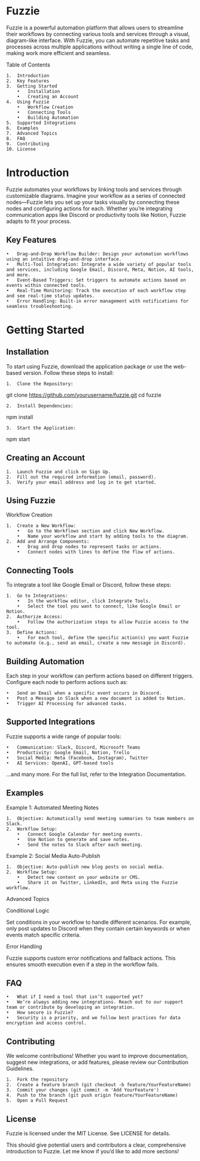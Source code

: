 # Fuzzie

Fuzzie is a powerful automation platform that allows users to streamline their workflows by connecting various tools and services through a visual, diagram-like interface. With Fuzzie, you can automate repetitive tasks and processes across multiple applications without writing a single line of code, making work more efficient and seamless.

Table of Contents

	1.	Introduction
	2.	Key Features
	3.	Getting Started
		•	Installation
		•	Creating an Account
	4.	Using Fuzzie
		•	Workflow Creation
		•	Connecting Tools
		•	Building Automation
	5.	Supported Integrations
	6.	Examples
	7.	Advanced Topics
	8.	FAQ
	9.	Contributing
	10.	License

# Introduction

Fuzzie automates your workflows by linking tools and services through customizable diagrams. Imagine your workflow as a series of connected nodes—Fuzzie lets you set up your tasks visually by connecting these nodes and configuring actions for each. Whether you’re integrating communication apps like Discord or productivity tools like Notion, Fuzzie adapts to fit your process.

## Key Features

	•	Drag-and-Drop Workflow Builder: Design your automation workflows using an intuitive drag-and-drop interface.
	•	Multi-Tool Integration: Integrate a wide variety of popular tools and services, including Google Email, Discord, Meta, Notion, AI tools, and more.
	•	Event-Based Triggers: Set triggers to automate actions based on events within connected tools.
	•	Real-Time Monitoring: Track the execution of each workflow step and see real-time status updates.
	•	Error Handling: Built-in error management with notifications for seamless troubleshooting.

# Getting Started

## Installation

To start using Fuzzie, download the application package or use the web-based version. Follow these steps to install:

	1.	Clone the Repository:

git clone https://github.com/yourusername/fuzzie.git
cd fuzzie


	2.	Install Dependencies:

npm install


	3.	Start the Application:

npm start



## Creating an Account

	1.	Launch Fuzzie and click on Sign Up.
	2.	Fill out the required information (email, password).
	3.	Verify your email address and log in to get started.

## Using Fuzzie

Workflow Creation

	1.	Create a New Workflow:
		•	Go to the Workflows section and click New Workflow.
		•	Name your workflow and start by adding tools to the diagram.
	2.	Add and Arrange Components:
		•	Drag and drop nodes to represent tasks or actions.
		•	Connect nodes with lines to define the flow of actions.

## Connecting Tools

To integrate a tool like Google Email or Discord, follow these steps:

	1.	Go to Integrations:
		•	In the workflow editor, click Integrate Tools.
		•	Select the tool you want to connect, like Google Email or Notion.
	2.	Authorize Access:
		•	Follow the authorization steps to allow Fuzzie access to the tool.
	3.	Define Actions:
		•	For each tool, define the specific action(s) you want Fuzzie to automate (e.g., send an email, create a new message in Discord).

## Building Automation

Each step in your workflow can perform actions based on different triggers. Configure each node to perform actions such as:

	•	Send an Email when a specific event occurs in Discord.
	•	Post a Message in Slack when a new document is added to Notion.
	•	Trigger AI Processing for advanced tasks.

## Supported Integrations

Fuzzie supports a wide range of popular tools:

	•	Communication: Slack, Discord, Microsoft Teams
	•	Productivity: Google Email, Notion, Trello
	•	Social Media: Meta (Facebook, Instagram), Twitter
	•	AI Services: OpenAI, GPT-based tools

…and many more. For the full list, refer to the Integration Documentation.

## Examples

Example 1: Automated Meeting Notes

	1.	Objective: Automatically send meeting summaries to team members on Slack.
	2.	Workflow Setup:
		•	Connect Google Calendar for meeting events.
		•	Use Notion to generate and save notes.
		•	Send the notes to Slack after each meeting.

Example 2: Social Media Auto-Publish

	1.	Objective: Auto-publish new blog posts on social media.
	2.	Workflow Setup:
		•	Detect new content on your website or CMS.
		•	Share it on Twitter, LinkedIn, and Meta using the Fuzzie workflow.

Advanced Topics

Conditional Logic

Set conditions in your workflow to handle different scenarios. For example, only post updates to Discord when they contain certain keywords or when events match specific criteria.

Error Handling

Fuzzie supports custom error notifications and fallback actions. This ensures smooth execution even if a step in the workflow fails.

## FAQ

	•	What if I need a tool that isn’t supported yet?
	•	We’re always adding new integrations. Reach out to our support team or contribute by developing an integration.
	•	How secure is Fuzzie?
	•	Security is a priority, and we follow best practices for data encryption and access control.

## Contributing

We welcome contributions! Whether you want to improve documentation, suggest new integrations, or add features, please review our Contribution Guidelines.

	1.	Fork the repository
	2.	Create a feature branch (git checkout -b feature/YourFeatureName)
	3.	Commit your changes (git commit -m 'Add YourFeature')
	4.	Push to the branch (git push origin feature/YourFeatureName)
	5.	Open a Pull Request

## License

Fuzzie is licensed under the MIT License. See LICENSE for details.

This should give potential users and contributors a clear, comprehensive introduction to Fuzzie. Let me know if you’d like to add more sections!
